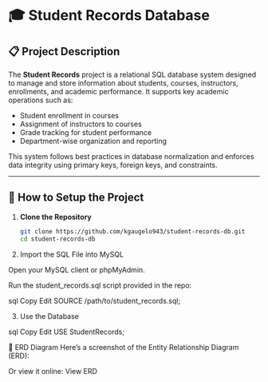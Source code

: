 # 🎓 Student Records Database

## 📋 Project Description

The **Student Records** project is a relational SQL database system designed to manage and store information about students, courses, instructors, enrollments, and academic performance. It supports key academic operations such as:

- Student enrollment in courses
- Assignment of instructors to courses
- Grade tracking for student performance
- Department-wise organization and reporting

This system follows best practices in database normalization and enforces data integrity using primary keys, foreign keys, and constraints.

---

## 🚀 How to Setup the Project

1. **Clone the Repository**  
   ```bash
   git clone https://github.com/kgaugelo943/student-records-db.git
   cd student-records-db

2. Import the SQL File into MySQL

Open your MySQL client or phpMyAdmin.

Run the student_records.sql script provided in the repo:

sql
Copy
Edit
SOURCE /path/to/student_records.sql;

3. Use the Database

sql
Copy
Edit
USE StudentRecords;

🧠 ERD Diagram
Here’s a screenshot of the Entity Relationship Diagram (ERD):


Or view it online: View ERD




